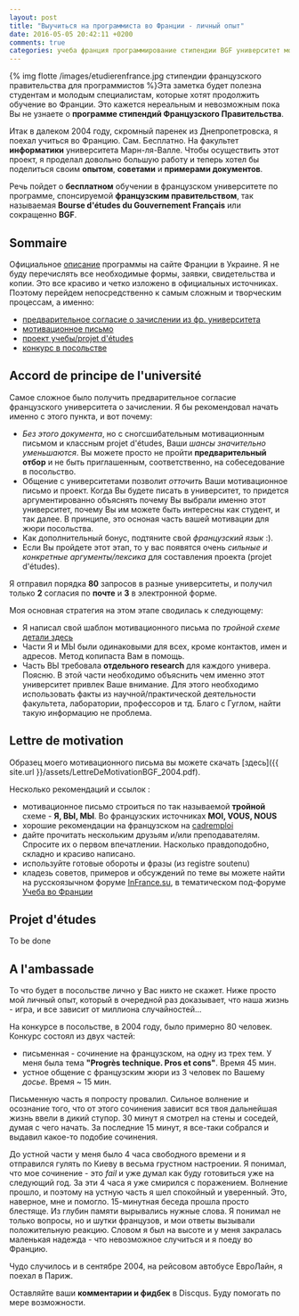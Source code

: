 ```yaml
---
layout: post
title: "Выучиться на программиста во Франции - личный опыт"
date: 2016-05-05 20:42:11 +0200
comments: true
categories: учеба франция программирование стипендии BGF университет мотивационное письмо LM русский
---
```




{% img flotte /images/etudierenfrance.jpg стипендии французского правительства для программистов %}Эта заметка будет полезна студентам и молодым специалистам, которые хотят продолжить обучение во Франции. Это кажется нереальным и невозможным пока Вы не узнаете о __программе стипендий Французского Правительства__. 


Итак в далеком 2004 году, скромный паренек из Днепропетровска, я поехал учиться во Францию. Сам. Бесплатно. На факультет __информатики__ университета Марн-ля-Валле. 
Чтобы осуществить этот проект, я проделал довольно большую работу и теперь хотел бы поделиться своим __опытом__, __советами__ и __примерами документов__.

<!-- more -->

Речь пойдет о __бесплатном__ обучении в французском университете по программе, спонсируемой __французским правительством__, так называемая **Bourse d'études du Gouvernement Français** или сокращенно **BGF**.

## Sommaire	
Официальное [описание](http://www.ambafrance-ua.org/Dovgostrokovii-stipendiiyi) программы на сайте Франции в Украине.
Я не буду перечислять все необходимые формы, заявки, свидетельства и копии. Это все красиво и четко изложено в официальных источниках. Поэтому перейдем непосредственно к самым сложным и творческим процессам, а именно:

* [предварительное согласие о зачислении из фр. университета](#accord)
* [мотивационное письмо](#lm)
* [проект учебы/projet d'études](#projetDetudes)
* [конкурс в посольстве](#ambassade)

## <a name="accord"></a>Accord de principe de l'université

Самое сложное было получить предварительное согласие французского университета о зачислении.
Я бы рекомендовал начать именно с этого пункта, и вот почему:

* *Без этого документа*, но с сногсшибательным мотивационным письмом и классным projet d'études, Ваши *шансы значительно уменьшаются*. Вы можете просто не пройти **предварительный отбор** и не быть приглашенным, соответственно, на собеседование в посольство.
* Общение с университетами позволит _отточить_ Ваши мотивационное письмо и проект. Когда Вы будете писать в университет, то придется аргументированно объяснять почему Вы выбрали именно этот университет, почему Вы им можете быть интересны как студент, и так далее. В принципе, это осноная часть вашей мотивации для жюри посольства.
* Как дополнительный бонус, подтяните свой *французский язык* :).
* Если Вы пройдете этот этап, то у вас появятся очень _сильные и конкретные аргументы/лексика_ для составления проекта (projet d'études).

Я отправил порядка **80** запросов в разные университеты, и получил только **2** согласия по **почте** и **3** в электронной форме.

Моя основная стратегия на этом этапе сводилась к следующему:

* Я написал свой шаблон мотивационного письма по _тройной схеме_ [детали здесь](#troika_lm)
* Части Я и МЫ были одинаковыми для всех, кроме контактов, имен и адресов. Метод копипаста Вам в помощь.
* Часть ВЫ требовала __отдельного research__ для каждого универа. Поясню. В этой части необходимо объяснить  чем именно этот университет привлек Ваше внимание. Для этого необходимо использовать факты из научной/практической деятельности факультета, лаборатории, профессоров и тд. Благо с Гуглом, найти такую информацию не проблема.



## <a name="lm"></a>Lettre de motivation
Образец моего мотивационного письма вы можете скачать [здесь]({{ site.url }}/assets/LettreDeMotivationBGF_2004.pdf).

Несколько рекомендаций и ссылок :

* мотивационное письмо строиться по так называемой <a name="troika_lm">__тройной__ схеме</a> - __Я, ВЫ, МЫ__. Во французских источниках __MOI, VOUS, NOUS__
* хорошие рекомендации на французском на [cadremploi](http://www.cadremploi.fr/emploi/html?page=459 "советы по составлению мотивационного письма")
* дайте прочитать нескольким друзьям и/или преподавателям. Спросите их о первом впечатлении. Насколько правдоподобно, складно и красиво написано.
* используйте готовые обороты и фразы (из registre soutenu)
* кладезь советов, примеров и обсуждений по теме вы можете найти на русскоязычном форуме [InFrance.su](http://www.infrance.su/forum/), в тематическом под-форуме [Учеба во Франции](http://www.infrance.su/forum/forumdisplay.php?f=13)

## <a name="projetDetudes"></a>Projet d'études

To be done

## <a name="ambassade"></a>A l'ambassade

То что будет в посольстве лично у Вас никто не скажет. Ниже просто мой личный опыт, который в очередной раз доказывает, что наша жизнь - игра, и все зависит от миллиона случайностей...

На конкурсе в посольстве, в 2004 году, было примерно 80 человек.
Конкурс состоял из двух частей:

* письменная - сочинение на французском, на одну из трех тем. У меня была тема  __"Progrès technique. Pros et cons"__. Время 45 мин.
* устное общение с французским жюри из 3 человек по Вашему _досье_. Время ~ 15 мин.


Письменную часть я попросту провалил. Сильное волнение и осознание того, что от этого сочинения зависит вся твоя дальнейшая жизнь ввели в дикий ступор. 30 минут я смотрел на стены и соседей, думая с чего начать. За последние 15 минут, я все-таки собрался и выдавил какое-то подобие сочинения. 


До устной части у меня было 4 часа свободного времени и я отправился гулять по Киеву в весьма грустном настроении. Я понимал, что мое сочинение - это _fail_ и уже думал как буду готовиться уже на следующий год. За эти 4 часа я уже смирился с поражением. Волнение прошло, и поэтому на устную часть я шел спокойный и уверенный. Это, наверное, мне и помогло. 15-минутная беседа прошла просто блестяще. Из глубин памяти вырывались нужные слова. Я понимал не только вопросы, но и шутки французов, и мои ответы вызывали положительную реакцию. Словом я был на высоте и у меня закралась маленькая надежда - что невозможное случиться и я поеду во Францию. 

Чудо случилось и в сентябре 2004, на рейсовом автобусе ЕвроЛайн, я поехал в Париж.


Оставляйте ваши **комментарии и фидбек** в Disсqus. Буду помогать по мере возможности.